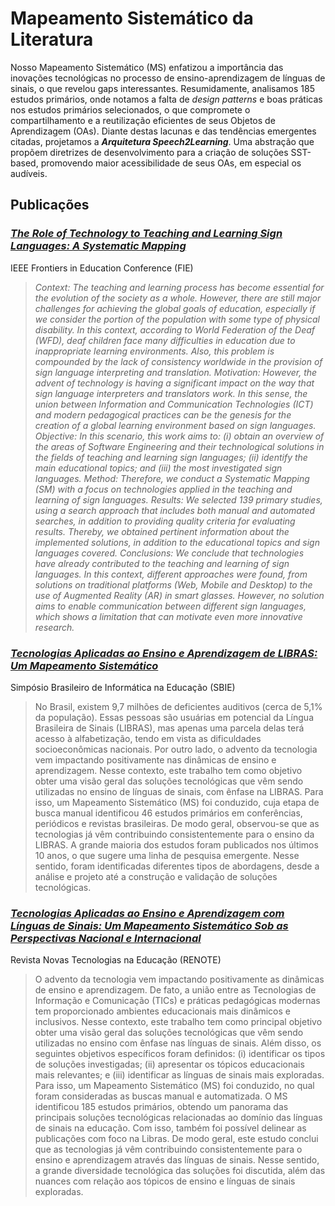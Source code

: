 # Mapeamento Sistemático da Literatura

Nosso Mapeamento Sistemático (MS) enfatizou a importância das inovações tecnológicas no processo de ensino-aprendizagem de línguas de sinais, o que revelou gaps interessantes. Resumidamente, analisamos 185 estudos primários, onde notamos a falta de _design patterns_ e boas práticas nos estudos primários selecionados, o que compromete o compartilhamento e a reutilização eficientes de seus Objetos de Aprendizagem (OAs). Diante destas lacunas e das tendências emergentes citadas, projetamos a _**Arquitetura Speech2Learning**_. Uma abstração que propõem diretrizes de desenvolvimento para a criação de soluções SST-based, promovendo maior acessibilidade de seus OAs, em especial os audíveis.

## Publicações

### [_The Role of Technology to Teaching and Learning Sign Languages: A Systematic Mapping_](https://doi.org/10.1109/FIE44824.2020.9274169)

IEEE Frontiers in Education Conference (FIE)

> _Context: The teaching and learning process has become essential for the evolution of the society as a whole. However, there are still major challenges for achieving the global goals of education, especially if we consider the portion of the population with some type of physical disability. In this context, according to World Federation of the Deaf (WFD), deaf children face many difficulties in education due to inappropriate learning environments. Also, this problem is compounded by the lack of consistency worldwide in the provision of sign language interpreting and translation. Motivation: However, the advent of technology is having a significant impact on the way that sign language interpreters and translators work. In this sense, the union between Information and Communication Technologies (ICT) and modern pedagogical practices can be the genesis for the creation of a global learning environment based on sign languages. Objective: In this scenario, this work aims to: (i) obtain an overview of the areas of Software Engineering and their technological solutions in the fields of teaching and learning sign languages; (ii) identify the main educational topics; and (iii) the most investigated sign languages. Method: Therefore, we conduct a Systematic Mapping (SM) with a focus on technologies applied in the teaching and learning of sign languages. Results: We selected 139 primary studies, using a search approach that includes both manual and automated searches, in addition to providing quality criteria for evaluating results. Thereby, we obtained pertinent information about the implemented solutions, in addition to the educational topics and sign languages covered. Conclusions: We conclude that technologies have already contributed to the teaching and learning of sign languages. In this context, different approaches were found, from solutions on traditional platforms (Web, Mobile and Desktop) to the use of Augmented Reality (AR) in smart glasses. However, no solution aims to enable communication between different sign languages, which shows a limitation that can motivate even more innovative research._

### [_Tecnologias Aplicadas ao Ensino e Aprendizagem de LIBRAS: Um Mapeamento Sistemático_](https://doi.org/10.5753/cbie.sbie.2020.812 "‌")

Simpósio Brasileiro de Informática na Educação (SBIE)

> No Brasil, existem 9,7 milhões de deficientes auditivos (cerca de 5,1% da população). Essas pessoas são usuárias em potencial da Língua Brasileira de Sinais (LIBRAS), mas apenas uma parcela delas terá acesso à alfabetização, tendo em vista as dificuldades socioeconômicas nacionais. Por outro lado, o advento da tecnologia vem impactando positivamente nas dinâmicas de ensino e aprendizagem. Nesse contexto, este trabalho tem como objetivo obter uma visão geral das soluções tecnológicas que vêm sendo utilizadas no ensino de línguas de sinais, com ênfase na LIBRAS. Para isso, um Mapeamento Sistemático (MS) foi conduzido, cuja etapa de busca manual identificou 46 estudos primários em conferências, periódicos e revistas brasileiras. De modo geral, observou-se que as tecnologias já vêm contribuindo consistentemente para o ensino da LIBRAS. A grande maioria dos estudos foram publicados nos últimos 10 anos, o que sugere uma linha de pesquisa emergente. Nesse sentido, foram identificadas diferentes tipos de abordagens, desde a análise e projeto até a construção e validação de soluções tecnológicas.

### [_Tecnologias Aplicadas ao Ensino e Aprendizagem com Línguas de Sinais: Um Mapeamento Sistemático Sob as Perspectivas Nacional e Internacional_](https://doi.org/10.22456/1679-1916.110217)

Revista Novas Tecnologias na Educação (RENOTE)

> O advento da tecnologia vem impactando positivamente as dinâmicas de ensino e aprendizagem. De fato, a união entre as Tecnologias de Informação e Comunicação (TICs) e práticas pedagógicas modernas tem proporcionado ambientes educacionais mais dinâmicos e inclusivos. Nesse contexto, este trabalho tem como principal objetivo obter uma visão geral das soluções tecnológicas que vêm sendo utilizadas no ensino com ênfase nas línguas de sinais. Além disso, os seguintes objetivos específicos foram definidos: (i) identificar os tipos de soluções investigadas; (ii) apresentar os tópicos educacionais mais relevantes; e (iii) identificar as línguas de sinais mais exploradas. Para isso, um Mapeamento Sistemático (MS) foi conduzido, no qual foram consideradas as buscas manual e automatizada. O MS identificou 185 estudos primários, obtendo um panorama das principais soluções tecnológicas relacionadas ao domínio das línguas de sinais na educação. Com isso, também foi possível delinear as publicações com foco na Libras. De modo geral, este estudo conclui que as tecnologias já vêm contribuindo consistentemente para o ensino e aprendizagem através das línguas de sinais. Nesse sentido, a grande diversidade tecnológica das soluções foi discutida, além das nuances com relação aos tópicos de ensino e línguas de sinais exploradas.